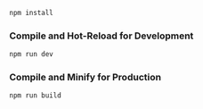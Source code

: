 ```sh
npm install
```

### Compile and Hot-Reload for Development

```sh
npm run dev
```

### Compile and Minify for Production

```sh
npm run build
```